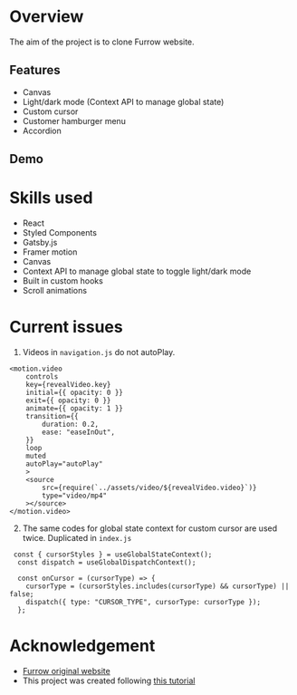 # Overview
The aim of the project is to clone Furrow website.

## Features
- Canvas
- Light/dark mode (Context API to manage global state)
- Custom cursor
- Customer hamburger menu
- Accordion

## Demo

# Skills used
- React
- Styled Components
- Gatsby.js
- Framer motion
- Canvas
- Context API to manage global state to toggle light/dark mode
- Built in custom hooks
- Scroll animations

# Current issues
1. Videos in `navigation.js` do not autoPlay. 
```
<motion.video
    controls
    key={revealVideo.key}
    initial={{ opacity: 0 }}
    exit={{ opacity: 0 }}
    animate={{ opacity: 1 }}
    transition={{
        duration: 0.2,
        ease: "easeInOut",
    }}
    loop
    muted
    autoPlay="autoPlay"
    >
    <source
        src={require(`../assets/video/${revealVideo.video}`)}
        type="video/mp4"
    ></source>
</motion.video>
```
2. The same codes for global state context for custom cursor are used twice. Duplicated in `index.js` 
```
 const { cursorStyles } = useGlobalStateContext();
  const dispatch = useGlobalDispatchContext();

  const onCursor = (cursorType) => {
    cursorType = (cursorStyles.includes(cursorType) && cursorType) || false;
    dispatch({ type: "CURSOR_TYPE", cursorType: cursorType });
  };
```

# Acknowledgement
- [Furrow original website](https://furrow.studio/)
- This project was created following [this tutorial](https://www.youtube.com/watch?v=YQB5JgaJosQ&list=PLgcPxVODYXGJS6iqdZe1LUUW9iXS7ZGrf)